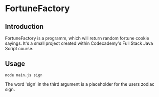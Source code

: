 # FortuneFactory
## Introduction
FortuneFactory is a programm, which will return random fortune cookie sayings. It's a small project created within Codecademy's Full Stack Java Script course.
## Usage
```
node main.js sign
```
The word 'sign' in the third argument is a placeholder for the users zodiac sign.